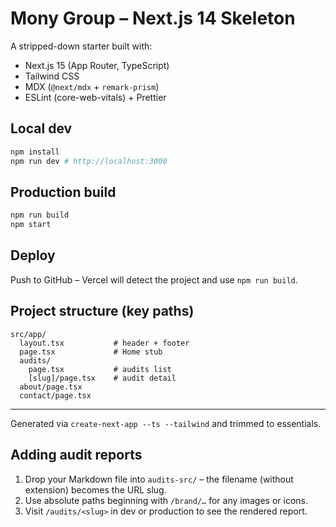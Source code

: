 # Mony Group – Next.js 14 Skeleton

A stripped-down starter built with:

* Next.js 15 (App Router, TypeScript)
* Tailwind CSS
* MDX (`@next/mdx` + `remark-prism`)
* ESLint (core-web-vitals) + Prettier

## Local dev
```bash
npm install
npm run dev # http://localhost:3000
```

## Production build
```bash
npm run build
npm start
```

## Deploy
Push to GitHub – Vercel will detect the project and use `npm run build`.

## Project structure (key paths)
```
src/app/
  layout.tsx           # header + footer
  page.tsx             # Home stub
  audits/
    page.tsx           # audits list
    [slug]/page.tsx    # audit detail
  about/page.tsx
  contact/page.tsx
```

---
Generated via `create-next-app --ts --tailwind` and trimmed to essentials.

## Adding audit reports

1. Drop your Markdown file into `audits-src/` – the filename (without extension) becomes the URL slug.
2. Use absolute paths beginning with `/brand/…` for any images or icons.
3. Visit `/audits/<slug>` in dev or production to see the rendered report.

